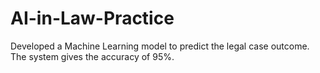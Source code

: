 # AI-in-Law-Practice
Developed a Machine Learning model to predict the legal case outcome. The system gives the accuracy of 95%.
